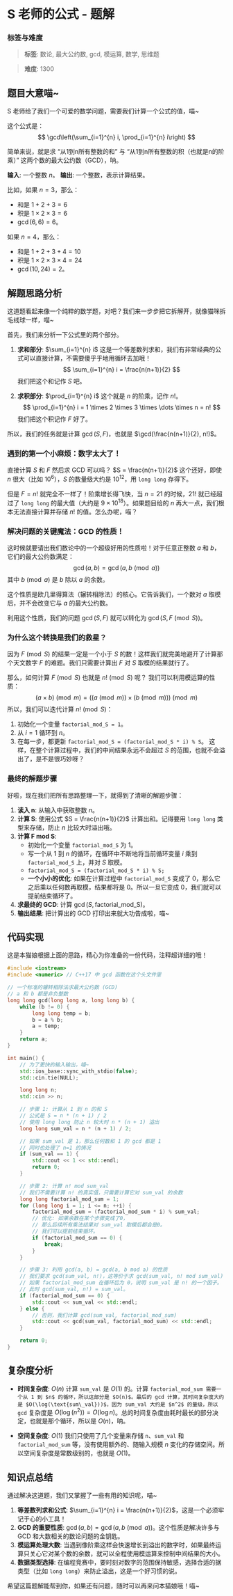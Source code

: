 # S 老师的公式 - 题解

### 标签与难度
> **标签**: 数论, 最大公约数, gcd, 模运算, 数学, 思维题

> **难度**: 1300

## 题目大意喵~

S 老师给了我们一个可爱的数学问题，需要我们计算一个公式的值，喵~

这个公式是：
$$
\gcd\left(\sum_{i=1}^{n} i, \prod_{i=1}^{n} i\right)
$$

简单来说，就是求 “从1到n所有整数的和” 与 “从1到n所有整数的积（也就是n的阶乘）” 这两个数的最大公约数（GCD），呐。

**输入**: 一个整数 $n$。
**输出**: 一个整数，表示计算结果。

比如，如果 $n=3$，那么：
- 和是 $1+2+3=6$
- 积是 $1 \times 2 \times 3 = 6$
- $\gcd(6, 6) = 6$。

如果 $n=4$，那么：
- 和是 $1+2+3+4=10$
- 积是 $1 \times 2 \times 3 \times 4 = 24$
- $\gcd(10, 24) = 2$。

## 解题思路分析

这道题看起来像一个纯粹的数学题，对吧？我们来一步步把它拆解开，就像猫咪拆毛线球一样，喵~

首先，我们来分析一下公式里的两个部分。

1.  **求和部分**: $\sum_{i=1}^{n} i$
    这是一个等差数列求和，我们有非常经典的公式可以直接计算，不需要傻乎乎地用循环去加哦！
    $$
    \sum_{i=1}^{n} i = \frac{n(n+1)}{2}
    $$
    我们把这个和记作 $S$ 吧。

2.  **求积部分**: $\prod_{i=1}^{n} i$
    这个就是 $n$ 的阶乘，记作 $n!$。
    $$
    \prod_{i=1}^{n} i = 1 \times 2 \times 3 \times \dots \times n = n!
    $$
    我们把这个积记作 $F$ 好了。

所以，我们的任务就是计算 $\gcd(S, F)$，也就是 $\gcd(\frac{n(n+1)}{2}, n!)$。

### 遇到的第一个小麻烦：数字太大了！

直接计算 $S$ 和 $F$ 然后求 GCD 可以吗？
$S = \frac{n(n+1)}{2}$ 这个还好，即使 $n$ 很大（比如 $10^6$），$S$ 的数量级大约是 $10^{12}$，用 `long long` 存得下。

但是 $F = n!$ 就完全不一样了！阶乘增长得飞快，当 $n=21$ 的时候，$21!$ 就已经超过了 `long long` 的最大值（大约是 $9 \times 10^{18}$）。如果题目给的 $n$ 再大一点，我们根本无法直接计算并存储 $n!$ 的值。怎么办呢，喵？

### 解决问题的关键魔法：GCD 的性质！

这时候就要请出我们数论中的一个超级好用的性质啦！对于任意正整数 $a$ 和 $b$，它们的最大公约数满足：
$$
\gcd(a, b) = \gcd(a, b \pmod a)
$$
其中 $b \pmod a$ 是 $b$ 除以 $a$ 的余数。

这个性质是欧几里得算法（辗转相除法）的核心。它告诉我们，一个数对 $a$ 取模后，并不会改变它与 $a$ 的最大公约数。

利用这个性质，我们的问题 $\gcd(S, F)$ 就可以转化为 $\gcd(S, F \pmod S)$。

### 为什么这个转换是我们的救星？

因为 $F \pmod S$ 的结果一定是一个小于 $S$ 的数！这样我们就完美地避开了计算那个天文数字 $F$ 的难题。我们只需要计算出 $F$ 对 $S$ 取模的结果就行了。

那么，如何计算 $F \pmod S$ 也就是 $n! \pmod S$ 呢？
我们可以利用模运算的性质：
$$
(a \times b) \pmod m = ((a \pmod m) \times (b \pmod m)) \pmod m
$$
所以，我们可以迭代计算 $n! \pmod S$：
1.  初始化一个变量 `factorial_mod_S = 1`。
2.  从 $i=1$ 循环到 $n$。
3.  在每一步，都更新 `factorial_mod_S = (factorial_mod_S * i) % S`。
这样，在整个计算过程中，我们的中间结果永远不会超过 $S$ 的范围，也就不会溢出了，是不是很巧妙呀？

### 最终的解题步骤

好啦，现在我们把所有思路整理一下，就得到了清晰的解题步骤：

1.  **读入 n**: 从输入中获取整数 $n$。
2.  **计算 S**: 使用公式 $S = \frac{n(n+1)}{2}$ 计算出和。记得要用 `long long` 类型来存储，防止 $n$ 比较大时溢出哦。
3.  **计算 F mod S**:
    - 初始化一个变量 `factorial_mod_S` 为 1。
    - 写一个从 1 到 $n$ 的循环，在循环中不断地将当前循环变量 $i$ 乘到 `factorial_mod_S` 上，并对 $S$ 取模。
    - `factorial_mod_S = (factorial_mod_S * i) % S;`
    - **一个小小的优化**: 如果在计算过程中 `factorial_mod_S` 变成了 0，那么它之后乘以任何数再取模，结果都将是 0。所以一旦它变成 0，我们就可以提前结束循环了。
4.  **求最终的 GCD**: 计算 $\gcd(S, \text{factorial\_mod\_S})$。
5.  **输出结果**: 把计算出的 GCD 打印出来就大功告成啦，喵~

## 代码实现

这是本猫娘根据上面的思路，精心为你准备的一份代码，注释超详细的哦！

```cpp
#include <iostream>
#include <numeric> // C++17 中 gcd 函数在这个头文件里

// 一个标准的辗转相除法求最大公约数 (GCD)
// a 和 b 都是非负整数
long long gcd(long long a, long long b) {
    while (b != 0) {
        long long temp = b;
        b = a % b;
        a = temp;
    }
    return a;
}

int main() {
    // 为了更快的输入输出，喵~
    std::ios_base::sync_with_stdio(false);
    std::cin.tie(NULL);

    long long n;
    std::cin >> n;

    // 步骤 1: 计算从 1 到 n 的和 S
    // 公式是 S = n * (n + 1) / 2
    // 使用 long long 防止 n 较大时 n * (n + 1) 溢出
    long long sum_val = n * (n + 1) / 2;

    // 如果 sum_val 是 1，那么任何数和 1 的 gcd 都是 1
    // 同时也处理了 n=1 的情况
    if (sum_val == 1) {
        std::cout << 1 << std::endl;
        return 0;
    }

    // 步骤 2: 计算 n! mod sum_val
    // 我们不需要计算 n! 的真实值，只需要计算它对 sum_val 的余数
    long long factorial_mod_sum = 1;
    for (long long i = 1; i <= n; ++i) {
        factorial_mod_sum = (factorial_mod_sum * i) % sum_val;
        // 优化: 如果余数在某个步骤变成了0，
        // 那么后续所有乘法结果对 sum_val 取模后都会是0。
        // 我们可以提前结束循环。
        if (factorial_mod_sum == 0) {
            break; 
        }
    }

    // 步骤 3: 利用 gcd(a, b) = gcd(a, b mod a) 的性质
    // 我们要求 gcd(sum_val, n!)，这等价于求 gcd(sum_val, n! mod sum_val)
    // 如果 factorial_mod_sum 在循环后为 0，说明 sum_val 是 n! 的一个因子。
    // 此时 gcd(sum_val, n!) = sum_val。
    if (factorial_mod_sum == 0) {
        std::cout << sum_val << std::endl;
    } else {
        // 否则，我们计算 gcd(sum_val, factorial_mod_sum)
        std::cout << gcd(sum_val, factorial_mod_sum) << std::endl;
    }

    return 0;
}
```

## 复杂度分析

-   **时间复杂度**: $O(n)$
    计算 `sum_val` 是 $O(1)$ 的。计算 `factorial_mod_sum 需要一个从 1 到 $n$ 的循环，所以这部分是 $O(n)$。最后的 gcd 计算，其时间复杂度大约是 $O(\log(\text{sum\_val}))$，因为 sum_val 大约是 $n^2$ 的量级，所以 gcd` 复杂度是 $O(\log(n^2)) = O(\log n)$。总的时间复杂度由耗时最长的部分决定，也就是那个循环，所以是 $O(n)$，呐。

-   **空间复杂度**: $O(1)$
    我们只使用了几个变量来存储 `n`、`sum_val` 和 `factorial_mod_sum` 等，没有使用额外的、随输入规模 $n$ 变化的存储空间。所以空间复杂度是常数级别的，也就是 $O(1)$。

## 知识点总结

通过解决这道题，我们又掌握了一些有用的知识呢，喵~

1.  **等差数列求和公式**: $\sum_{i=1}^{n} i = \frac{n(n+1)}{2}$，这是一个必须牢记于心的小工具！
2.  **GCD 的重要性质**: $\gcd(a, b) = \gcd(a, b \pmod a)$。这个性质是解决许多与 GCD 和大数相关的数论问题的金钥匙。
3.  **模运算处理大数**: 当遇到像阶乘这样会快速增长到溢出的数字时，如果最终运算只关心它对某个数的余数，就可以全程使用模运算来控制中间结果的大小。
4.  **数据类型选择**: 在编程竞赛中，要时刻对数字的范围保持敏感，选择合适的据类型（比如 `long long`）来防止溢出，这是一个好习惯的说。

希望这篇题解能帮到你，如果还有问题，随时可以再来问本猫娘哦！喵~